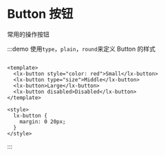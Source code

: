 # Button 按钮

<div>常用的操作按钮</div>

:::demo 使用`type`，`plain`，`round`来定义 Button 的样式

```vue

<template>
  <lx-button style="color: red">Small</lx-button>
  <lx-button type="size">Middle</lx-button>
  <lx-button>Large</lx-button>
  <lx-button disabled>Disabled</lx-button>
</template>

<style>
  lx-button {
    margin: 0 20px;
  }
</style>

```

:::
